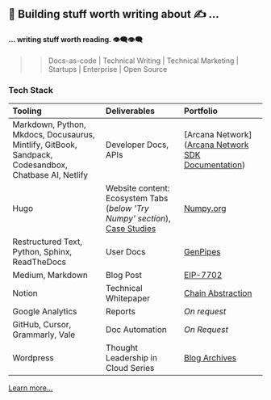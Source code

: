 ##  👋 Building stuff worth writing about  ✍️ ...
#### ... writing stuff worth reading. 👁️‍🗨️👁️‍🗨️

>> Docs-as-code | Technical Writing | Technical Marketing | Startups | Enterprise | Open Source

### Tech Stack

|  Tooling   | Deliverables | Portfolio |
| :--- | :--- | :--- |
| Markdown, Python, Mkdocs, Docusaurus, Mintlify, GitBook, Sandpack, Codesandbox, Chatbase AI, Netlify | Developer Docs, APIs | [Arcana Network]([Arcana Network SDK Documentation](https://shaloo.github.io/docs.arcana/)) |
| Hugo | Website content: Ecosystem Tabs (*below 'Try Numpy' section*), [Case Studies]([Numpy.org](https://github.com/numpy/numpy.org/commit/b01153b19e356186df52dc193d44e864921499b2)) | [Numpy.org](https://numpy.org) |
| Restructured Text, Python, Sphinx, ReadTheDocs | User Docs | [GenPipes](https://genpipes.readthedocs.io/) |
| Medium, Markdown | Blog Post | [EIP-7702](https://medium.com/@shaloo.shalini/eip-7702-t5tymk-tdiitd-4168a8352836) |
| Notion | Technical Whitepaper | [Chain Abstraction](https://arcananetwork.notion.site/Chain-Abstraction-Technical-Paper-121f11ed0804808da2e5cdd1432b2b61)|
| Google Analytics | Reports | *On request* |
| GitHub, Cursor, Grammarly, Vale | Doc Automation | *On Request* |
| Wordpress | Thought Leadership in Cloud Series | [Blog Archives](https://www.sramanamitra.com/2010/07/28/shaloo-shalini/) |

[Learn more...](./resume/CV-SS-2025.pdf)

<!--
**shaloo/shaloo** is a ✨ _special_ ✨ repository because its `README.md` (this file) appears on your GitHub profile.

Here are some ideas to get you started:

- 🔭 I’m currently working on ...
- 🌱 I’m currently learning ...
- 👯 I’m looking to collaborate on ...
- 🤔 I’m looking for help with ...
- 💬 Ask me about ...
- 📫 How to reach me: ...
- 😄 Pronouns: ...
- ⚡ Fun fact: ...
-->
